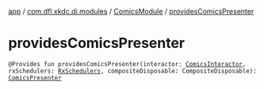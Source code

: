 [app](../../index.md) / [com.dfl.xkdc.di.modules](../index.md) / [ComicsModule](index.md) / [providesComicsPresenter](./provides-comics-presenter.md)

# providesComicsPresenter

`@Provides fun providesComicsPresenter(interactor: `[`ComicsInteractor`](../../com.dfl.xkdc.interactor/-comics-interactor/index.md)`, rxSchedulers: `[`RxSchedulers`](../../com.dfl.xkdc.schedulers/-rx-schedulers/index.md)`, compositeDisposable: CompositeDisposable): `[`ComicsPresenter`](../../com.dfl.xkdc.comics/-comics-presenter/index.md)